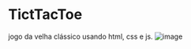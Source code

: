 # TictTacToe
jogo da velha clássico usando html, css e js.
![image](https://github.com/JoaoPedro0116/TictTacToe/assets/118128987/7e4ffc08-58cb-4576-bb9f-bafa251f67fb)
